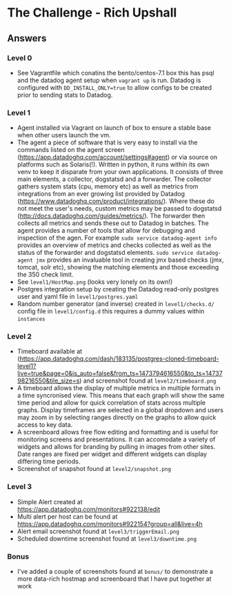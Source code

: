 # The Challenge - Rich Upshall

## Answers

### Level 0

* See Vagrantfile which conatins the bento/centos-7.1 box this has psql and the datadog agent setup when ```vagrant up``` is run.  Datadog is configured with ```DD_INSTALL_ONLY=true``` to allow configs to be created prior to sending stats to Datadog.

### Level 1
* Agent installed via Vagrant on launch of box to ensure a stable base when other users launch the vm.
* The agent a piece of software that is very easy to install via the commands listed on the agent screen (https://app.datadoghq.com/account/settings#agent) or via source on platforms such as Solaris(!).  Written in python, it runs within its own venv to keep it disparate from your own applications.  It consists of three main elements, a collector, dogstatsd and a forwarder.  The collector gathers system stats (cpu, memory etc) as well as metrics from integrations from an ever growing list provided by Datadog (https://www.datadoghq.com/product/integrations/).  Where these do not meet the user's needs, custom metrics may be passed to dogstatsd (http://docs.datadoghq.com/guides/metrics/).  The forwarder then collects all metrics and sends these out to Datadog in batches. The agent provides a number of tools that allow for debugging and inspection of the agen.  For example ```sudo service datadog-agent info``` provides an overview of metrics and checks collected as well as the status of the forwarder and dogstatsd elements.  ```sudo service datadog-agent jmx``` provides an invaluable tool in creating jmx based checks (jmx, tomcat, solr etc), showing the matching elements and those exceeding the 350 check limit.
* See ```level1/HostMap.png``` (looks very lonely on its own!)
* Postgres integration setup by creating the Datadog read-only postgres user and yaml file in ```level1/postgres.yaml```
* Random number generator (and inverse) created in ```level1/checks.d/``` config file in ```level1/config.d``` this requires a dummy values within ```instances```
 
### Level 2
* Timeboard available at (https://app.datadoghq.com/dash/183135/postgres-cloned-timeboard-level1?live=true&page=0&is_auto=false&from_ts=1473794616550&to_ts=1473798216550&tile_size=s) and screenshot found at ```level2/timeboard.png```
* A timeboard allows the display of multiple metrics in multiple formats in a time syncronised view.  This means that each graph will show the same time period and allow for quick correlation of stats across multiple graphs.  Display timeframes are selected in a global dropdown and users may zoom in by selecting ranges directly on the graphs to allow quick access to key data.
* A screenboard allows free flow editing and formatting and is useful for monitoring screens and presentations.  It can accomodate a variety of widgets and allows for branding by pulling in images from other sites.  Date ranges are fixed per widget and different widgets can display differing time periods.
* Screenshot of snapshot found at ```level2/snapshot.png```

### Level 3
* Simple Alert created at https://app.datadoghq.com/monitors#922138/edit
* Multi alert per host can be found at https://app.datadoghq.com/monitors#922154?group=all&live=4h
* Alert email screenshot found at ```level3/triggerEmail.png```
* Scheduled downtime screenshot found at ```level3/downtime.png```

### Bonus
* I've added a couple of screenshots found at ```bonus/``` to demonstrate a more data-rich hostmap and screenboard that I have put together at work
